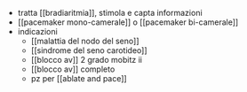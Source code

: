 - tratta [[bradiaritmia]], stimola e capta informazioni
- [[pacemaker mono-camerale]] o [[pacemaker bi-camerale]]
- indicazioni
	- [[malattia del nodo del seno]]
	- [[sindrome del seno carotideo]]
	- [[blocco av]] 2 grado mobitz ii
	- [[blocco av]] completo
	- pz per [[ablate and pace]]